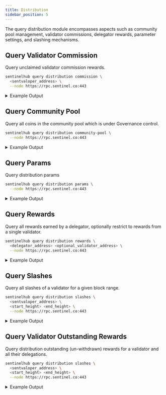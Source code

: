 ```yaml
---
title: Distribution
sidebar_position: 5
---
```


The query distribution module encompasses aspects such as community pool management, validator commissions, delegator rewards, parameter settings, and slashing mechanisms.

## Query Validator Commission

Query unclaimed validator commission rewards.

```bash
sentinelhub query distribution commission \
  <sentvaloper_address> \
  --node https://rpc.sentinel.co:443
```
<details>
<summary>Example Output</summary>
<p>

```bash title="Growth DAO Validator"
commission:
- amount: "1349.026124919648622310"
  denom: ibc/31FEE1A2A9F9C01113F90BD0BBCCE8FD6BBB8585FAF109A2101827DD1D5B95B8
- amount: "626.063171814595237778"
  denom: ibc/B1C0DDB14F25279A2026BC8794E12B259F8BDA546A3C5132CCAEE4431CE36783
- amount: "0.486344711599118358"
  denom: ibc/ED07A3391A112B175915CD8FAF43A2DA8E4790EDE12566649D0C2F97716B8518
- amount: "171166623469.972403249105369131"
  denom: udvpn
```

</p>
</details>

## Query Community Pool

Query all coins in the community pool which is under Governance control.

```bash
sentinelhub query distribution community-pool \
  --node https://rpc.sentinel.co:443
```
<details>
<summary>Example Output</summary>
<p>

```bash
pool:
- amount: "100382.255586906014459012"
  denom: ibc/31FEE1A2A9F9C01113F90BD0BBCCE8FD6BBB8585FAF109A2101827DD1D5B95B8
- amount: "10236243.275445096515608896"
  denom: ibc/B1C0DDB14F25279A2026BC8794E12B259F8BDA546A3C5132CCAEE4431CE36783
- amount: "21235.569174625944399127"
  denom: ibc/ED07A3391A112B175915CD8FAF43A2DA8E4790EDE12566649D0C2F97716B8518
- amount: "16858174830555.529616387696736220"
  denom: udvpn
```

</p>
</details>

## Query Params

Query distribution params

```bash
sentinelhub query distribution params \
  --node https://rpc.sentinel.co:443
```
<details>
<summary>Example Output</summary>
<p>

```bash
base_proposer_reward: "0.000000000000000000"
bonus_proposer_reward: "0.000000000000000000"
community_tax: "0.070000000000000000"
withdraw_addr_enabled: true
```

</p>
</details>

## Query Rewards

Query all rewards earned by a delegator, optionally restrict to rewards from a single validator.

```bash
sentinelhub query distribution rewards \
  <delegator_address> <optional_validator_address> \
  --node https://rpc.sentinel.co:443
```
<details>
<summary>Example Output</summary>
<p>

```bash
rewards:
- reward: []
  validator_address: sentvaloper1qz2ytxg4pjna69dskzlg7kn2ge87rxryy8yntd
- reward: []
  validator_address: sentvaloper19p8frvqh8qq6ayjg40ew4tg0l364efmzy7sspw
- reward:
  - amount: "190.410114251013920640"
    denom: ibc/31FEE1A2A9F9C01113F90BD0BBCCE8FD6BBB8585FAF109A2101827DD1D5B95B8
  - amount: "486.192815517286228608"
    denom: ibc/B1C0DDB14F25279A2026BC8794E12B259F8BDA546A3C5132CCAEE4431CE36783
  - amount: "23304049346.622692823354559872"
    denom: udvpn
  validator_address: sentvaloper18tmu0lrfsdvke8e3a3jsd7fq2rs29krf43yj25
- reward:
  - amount: "159.922001219508000000"
    denom: ibc/31FEE1A2A9F9C01113F90BD0BBCCE8FD6BBB8585FAF109A2101827DD1D5B95B8
  - amount: "408.344371651380000000"
    denom: ibc/B1C0DDB14F25279A2026BC8794E12B259F8BDA546A3C5132CCAEE4431CE36783
  - amount: "19624331605.394482222984000000"
    denom: udvpn
  validator_address: sentvaloper12w34cjj3swmzfcl0pmt3xud58z835h3w9xacpr
- reward:
  - amount: "66.303756869617851259"
    denom: ibc/31FEE1A2A9F9C01113F90BD0BBCCE8FD6BBB8585FAF109A2101827DD1D5B95B8
  - amount: "169.299883879329995953"
    denom: ibc/B1C0DDB14F25279A2026BC8794E12B259F8BDA546A3C5132CCAEE4431CE36783
  - amount: "8136264811.632678767650939991"
    denom: udvpn
  validator_address: sentvaloper1tjgec0ssfrlldmut69xsp8vzljugg0g306aae2
- reward:
  - amount: "190.669499998747000000"
    denom: ibc/31FEE1A2A9F9C01113F90BD0BBCCE8FD6BBB8585FAF109A2101827DD1D5B95B8
  - amount: "486.855024921265000000"
    denom: ibc/B1C0DDB14F25279A2026BC8794E12B259F8BDA546A3C5132CCAEE4431CE36783
  - amount: "23335995414.755083697021000000"
    denom: udvpn
  validator_address: sentvaloper1vwtr4k00w936uutgpek57vl90vp88vmzdfv0n5
- reward:
  - amount: "831.407085156912000000"
    denom: ibc/31FEE1A2A9F9C01113F90BD0BBCCE8FD6BBB8585FAF109A2101827DD1D5B95B8
  - amount: "2122.909995139736000000"
    denom: ibc/B1C0DDB14F25279A2026BC8794E12B259F8BDA546A3C5132CCAEE4431CE36783
  - amount: "101754688053.928956873420000000"
    denom: udvpn
  validator_address: sentvaloper10y0044zsacejntznk6eatvz7mcekqv357fhl7q
- reward:
  - amount: "454.445913120096000000"
    denom: ibc/31FEE1A2A9F9C01113F90BD0BBCCE8FD6BBB8585FAF109A2101827DD1D5B95B8
  - amount: "1160.380403120424000000"
    denom: ibc/B1C0DDB14F25279A2026BC8794E12B259F8BDA546A3C5132CCAEE4431CE36783
  - amount: "55618664610.733317360456000000"
    denom: udvpn
  validator_address: sentvaloper10wq46f8du234aqtlucv7h9jtrfuxmcntgw06ju
- reward:
  - amount: "201.493275885822000000"
    denom: ibc/31FEE1A2A9F9C01113F90BD0BBCCE8FD6BBB8585FAF109A2101827DD1D5B95B8
  - amount: "514.492319517597000000"
    denom: ibc/B1C0DDB14F25279A2026BC8794E12B259F8BDA546A3C5132CCAEE4431CE36783
  - amount: "24660697595.792675435073000000"
    denom: udvpn
  validator_address: sentvaloper1sazxkmhym0zcg9tmzvc4qxesqegs3q4u66tpmf
- reward:
  - amount: "213.055318959325000000"
    denom: ibc/31FEE1A2A9F9C01113F90BD0BBCCE8FD6BBB8585FAF109A2101827DD1D5B95B8
  - amount: "544.014892825970000000"
    denom: ibc/B1C0DDB14F25279A2026BC8794E12B259F8BDA546A3C5132CCAEE4431CE36783
  - amount: "26075594430.295005466465000000"
    denom: udvpn
  validator_address: sentvaloper1e7mvqlz50ch6gw4yjfemsc069wfre4qwmw53kq
- reward:
  - amount: "362.703047952629789744"
    denom: ibc/31FEE1A2A9F9C01113F90BD0BBCCE8FD6BBB8585FAF109A2101827DD1D5B95B8
  - amount: "926.125287734407733068"
    denom: ibc/B1C0DDB14F25279A2026BC8794E12B259F8BDA546A3C5132CCAEE4431CE36783
  - amount: "44390543452.101025522801602590"
    denom: udvpn
  validator_address: sentvaloper16yg44hae44lcdexmmk7wpaphny0ahmqf6zevq5
- reward:
  - amount: "333.576027476950000000"
    denom: ibc/31FEE1A2A9F9C01113F90BD0BBCCE8FD6BBB8585FAF109A2101827DD1D5B95B8
  - amount: "851.752441585227000000"
    denom: ibc/B1C0DDB14F25279A2026BC8794E12B259F8BDA546A3C5132CCAEE4431CE36783
  - amount: "40825451026.154952619094000000"
    denom: udvpn
  validator_address: sentvaloper1mcwvu4vpvfcnxduzpelehmgga282wtc0xux7se
total:
- amount: "3003.986040890621561643"
  denom: ibc/31FEE1A2A9F9C01113F90BD0BBCCE8FD6BBB8585FAF109A2101827DD1D5B95B8
- amount: "7670.367435892622957629"
  denom: ibc/B1C0DDB14F25279A2026BC8794E12B259F8BDA546A3C5132CCAEE4431CE36783
- amount: "367726280347.410870788320102453"
  denom: udvpn
```

</p>
</details>

## Query Slashes

Query all slashes of a validator for a given block range.

```bash
sentinelhub query distribution slashes \
  <sentvaloper_address> \
  <start_height> <end_height> \
  --node https://rpc.sentinel.co:443
```
<details>
<summary>Example Output</summary>
<p>

```bash
pagination:
  next_key: null
  total: "0"
slashes: []
```

</p>
</details>

## Query Validator Outstanding Rewards

Query distribution outstanding (un-withdrawn) rewards for a validator and all their delegations.

```bash
sentinelhub query distribution slashes \
  <sentvaloper_address> \
  <start_height> <end_height> \
  --node https://rpc.sentinel.co:443
```
<details>
<summary>Example Output</summary>
<p>

```bash title="Growth DAO Validator"
rewards:
- amount: "0.555474815271982392"
  denom: ibc/31FEE1A2A9F9C01113F90BD0BBCCE8FD6BBB8585FAF109A2101827DD1D5B95B8
- amount: "0.063171814595237778"
  denom: ibc/B1C0DDB14F25279A2026BC8794E12B259F8BDA546A3C5132CCAEE4431CE36783
- amount: "0.486344711599118358"
  denom: ibc/ED07A3391A112B175915CD8FAF43A2DA8E4790EDE12566649D0C2F97716B8518
- amount: "1042101512.596119252915596703"
  denom: udvpn
```

</p>
</details>
